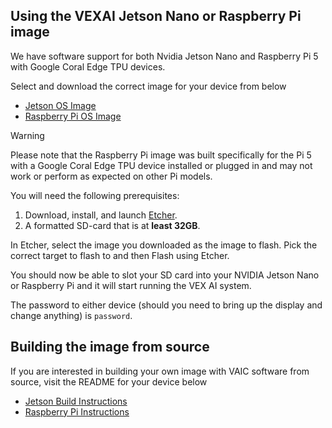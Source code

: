 ## Using the VEXAI Jetson Nano or Raspberry Pi image
We have software support for both Nvidia Jetson Nano and Raspberry Pi 5 with Google Coral Edge TPU devices.

Select and download the correct image for your device from below

* [Jetson OS Image](https://content.vexrobotics.com/V5AI/Images/Jetson/VAIC_25_26_JETSON_080625.img.gz)
* [Raspberry Pi OS Image](https://content.vexrobotics.com/V5AI/Images/Jetson/VAIC_25_26_RPI_080625.img.gz)
  
> [!WARNING]
> Please note that the Raspberry Pi image was built specifically for the Pi 5 with a Google Coral Edge TPU device installed or plugged in and may not work or perform as expected on other Pi models.

You will need the following prerequisites:

1. Download, install, and launch [Etcher](https://www.balena.io/etcher). 
2. A formatted SD-card that is at **least 32GB**.

In Etcher, select the image you downloaded as the image to flash. Pick the correct target to flash to and then Flash using Etcher.

You should now be able to slot your SD card into your NVIDIA Jetson Nano or Raspberry Pi and it will start running the VEX AI system.

The password to either device (should you need to bring up the display and change anything) is `password`.

## Building the image from source
If you are interested in building your own image with VAIC software from source, visit the README for your device below

* [Jetson Build Instructions](./BuildImageFromScratch.md)
* [Raspberry Pi Instructions](./PiInstructions.md)